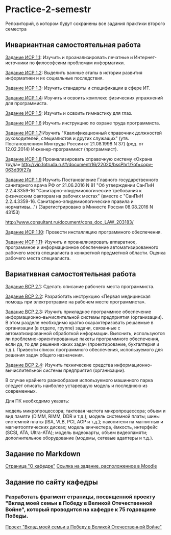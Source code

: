 # Practice-2-semestr
Репозиторий, в котором будут сохранены все задания практики второго семестра



## Инвариантная самостоятельная работа

[Задание ИСР 1.1](https://github.com/EgorChalapko/Practice-2-semestr/blob/master/%D0%97%D0%B0%D0%B4%D0%B0%D0%BD%D0%B8%D0%B5%20%D0%98%D0%A1%D0%A0%201.1.docx): Изучить и проанализировать печатные и Интернет-источники по философским проблемам информатики.

[Задание ИСР 1.2](https://github.com/EgorChalapko/Practice-2-semestr/blob/master/%D0%97%D0%B0%D0%B4%D0%B0%D0%BD%D0%B8%D0%B5%20%D0%98%D0%A1%D0%A0%201.2.pdf): Выделить важные этапы в истории развития информатики и их социальные последствия.

[Задание ИСР 1.3](https://github.com/EgorChalapko/Practice-2-semestr/blob/master/%D0%97%D0%B0%D0%B4%D0%B0%D0%BD%D0%B8%D0%B5%20%D0%98%D0%A1%D0%A0%201.3.docx): Изучить стандарты и спецификации в сфере ИТ.

[Задание ИСР 1.4](https://github.com/EgorChalapko/Practice-2-semestr/blob/master/%D0%97%D0%B0%D0%B4%D0%B0%D0%BD%D0%B8%D0%B5%20%D0%98%D0%A1%D0%A0%201.4.docx): Изучить и освоить комплекс физических упражнений для программиста.

[Задание ИСР 1.5](https://github.com/EgorChalapko/Practice-2-semestr/blob/master/%D0%97%D0%B0%D0%B4%D0%B0%D0%BD%D0%B8%D0%B5%20%D0%98%D0%A1%D0%A0%201.5.docx): Изучить и освоить гимнастику для глаз.

[Задание ИСР 1.6](https://github.com/EgorChalapko/Practice-2-semestr/blob/master/%D0%97%D0%B0%D0%B4%D0%B0%D0%BD%D0%B8%D0%B5%20%D0%98%D0%A1%D0%A0%201.6.docx):Изучить инструкцию по охране труда программиста.

[Задание ИСР 1.7](https://github.com/EgorChalapko/Practice-2-semestr/blob/master/%D0%97%D0%B0%D0%B4%D0%B0%D0%BD%D0%B8%D0%B5%20%D0%98%D0%A1%D0%A0%201.7.docx):Изучить "Квалификационный справочник должностей руководителей, специалистов и других служащих" (утв. Постановлением Минтруда России от 21.08.1998 N 37) (ред. от 12.02.2014) Инженер-программист (программист).

[Задание ИСР 1.8](https://github.com/EgorChalapko/Practice-2-semestr/blob/master/%D0%97%D0%B0%D0%B4%D0%B0%D0%BD%D0%B8%D0%B5%20%D0%98%D0%A1%D0%A0%201.8.docx):Проанализировать справочную систему «Охрана труда» http://vip.1otruda.ru/#/document/16/22020/bssPhr1/?of=copy-063d39f27a

[Задание ИСР 1.9](https://github.com/EgorChalapko/Practice-2-semestr/blob/master/%D0%97%D0%B0%D0%B4%D0%B0%D0%BD%D0%B8%D0%B5%20%D0%98%D0%A1%D0%A0%201.9.docx):Изучить Постановление Главного государственного санитарного врача РФ от 21.06.2016 N 81 "Об утверждении СанПиН 2.2.4.3359-16 "Санитарно-эпидемиологические требования к физическим факторам на рабочих местах" (вместе с "СанПиН 2.2.4.3359-16. Санитарно-эпидемиологические правила и нормативы...") (Зарегистрировано в Минюсте России 08.08.2016 N 43153)

http://www.consultant.ru/document/cons_doc_LAW_203183/

[Задание ИСР 1.10](https://github.com/EgorChalapko/Practice-2-semestr/blob/master/%D0%97%D0%B0%D0%B4%D0%B0%D0%BD%D0%B8%D0%B5%20%D0%98%D0%A1%D0%A0%201.10.docx): Провести инсталляцию программного обеспечения.

[Задание ИСР 1.11](https://github.com/EgorChalapko/Practice-2-semestr/blob/master/%D0%97%D0%B0%D0%B4%D0%B0%D0%BD%D0%B8%D0%B5%20%D0%98%D0%A1%D0%A0%201.11.pdf): Изучить и проанализировать аппаратное, программное и информационное обеспечение автоматизированного рабочего места специалиста в конкретной предметной области. Оценка рабочего места специалиста.



## Вариативная самостоятельная работа

[Задание ВСР 2.1](https://github.com/EgorChalapko/Practice-2-semestr/blob/master/%D0%97%D0%B0%D0%B4%D0%B0%D0%BD%D0%B8%D0%B5%20%D0%92%D0%A1%D0%A0%202.1.docx): Сделать описание рабочего места программиста.

[Задание ВСР 2.2](https://github.com/EgorChalapko/Practice-2-semestr/blob/master/%D0%97%D0%B0%D0%B4%D0%B0%D0%BD%D0%B8%D0%B5%20%D0%92%D0%A1%D0%A0%202.2.docx): Разработать инструкцию «Первая медицинская помощь при электротравме на рабочем месте программиста».

[Задание ВСР 2.3](https://github.com/EgorChalapko/Practice-2-semestr/blob/master/%D0%97%D0%B0%D0%B4%D0%B0%D0%BD%D0%B8%D0%B5%20%D0%92%D0%A1%D0%A0%202.3.docx): Изучить прикладное программное обеспечение информационно-вычислительной системы предприятия (организации). В этом разделе необходимо кратко охарактеризовать решаемые в организации (в отделе, группе) задачи, связанные с автоматизированной обработкой информации. Выяснить, используются ли проблемно-ориентированные пакеты программного обеспечения, если да, то для решения каких задач (проектирование, бухгалтерия и т.д.). Привести список программного обеспечения, используемого для решения задач общего назначения.

[Задание ВСР 2.4](https://github.com/EgorChalapko/Practice-2-semestr/blob/master/%D0%97%D0%B0%D0%B4%D0%B0%D0%BD%D0%B8%D0%B5%20%D0%92%D0%A1%D0%A0%202.4.docx): Изучить технические средства информационно-вычислительной системы предприятия (организации). 

В случае крайнего разнообразия используемого машинного парка следует описать наиболее устаревшую модель и последнюю из современных. 

Для ПК необходимо указать: 

модель микропроцессора; тактовая частота микропроцессора; объем и вид памяти (DIMM, RIMM, DDR и т.д.); модель системной платы; шины системной платы (ISA, VLB, PCI, AGP и т.д.); накопители на магнитных и магнитооптических дисках; модель винчестера, ёмкость, интерфейс (SCSI, ATA, Ultra-ATA); модель видеокарты, объем видеопамяти; дополнительное оборудование (модемы, сетевые адаптеры и т.д.).



## Задание по Markdown 

[Страница "О кафедре"](https://github.com/EgorChalapko/Practice-2-semestr/blob/master/%D0%97%D0%B0%D0%B4%D0%B0%D0%BD%D0%B8%D0%B5%20%D0%BF%D0%BE%20Markdown%20(%D0%9E%20%D0%BA%D0%B0%D1%84%D0%B5%D0%B4%D1%80%D0%B5).md)
[Ссылка на задание, расположенное в Moodle](https://moodle.herzen.spb.ru/mod/page/view.php?id=130673)


## Задание по сайту кафедры

### Разработать фрагмент страницы, посвященной проекту "Вклад моей семьи в Победу в Великой Отечественной Войне", который проводится на кафедре к 75 годовщине Победы. 

[Проект "Вклад моей семьи в Победу в Великой Отечественной Войне"](https://github.com/EgorChalapko/Practice-2-semestr/blob/master/%D0%9F%D1%80%D0%BE%D0%B5%D0%BA%D1%82%20(%D0%92%D0%BA%D0%BB%D0%B0%D0%B4%20%D0%BC%D0%BE%D0%B5%D0%B9%20%D1%81%D0%B5%D0%BC%D1%8C%D0%B8%20%D0%B2%20%D0%9F%D0%BE%D0%B1%D0%B5%D0%B4%D1%83%20%D0%B2%20%D0%92%D0%B5%D0%BB%D0%B8%D0%BA%D0%BE%D0%B9%20%D0%9E%D1%82%D0%B5%D1%87%D0%B5%D1%81%D1%82%D0%B2%D0%B5%D0%BD%D0%BD%D0%BE%D0%B9%20%D0%92%D0%BE%D0%B9%D0%BD%D0%B5).html)
